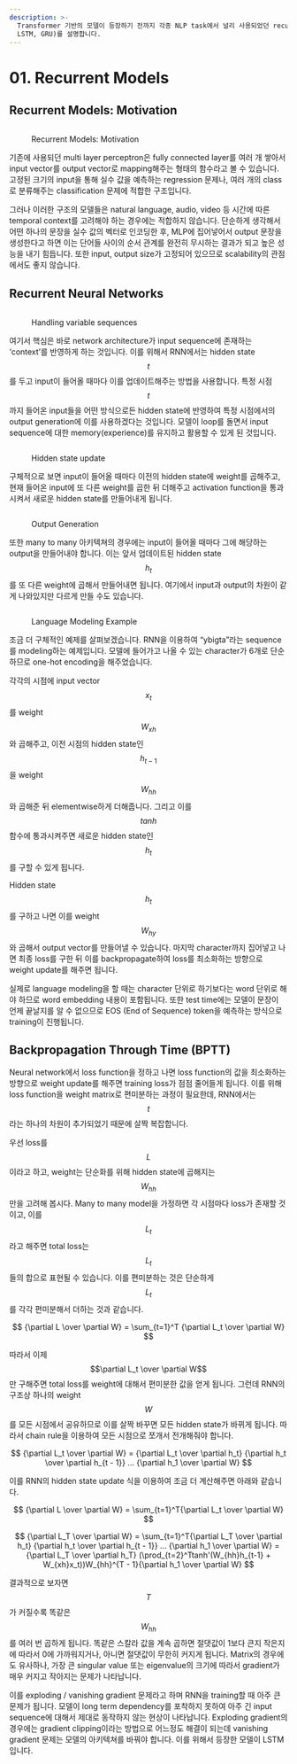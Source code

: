 ```yaml
---
description: >-
  Transformer 기반의 모델이 등장하기 전까지 각종 NLP task에서 널리 사용되었던 recurrent models (RNN,
  LSTM, GRU)를 설명합니다.
---
```


# 01. Recurrent Models

## Recurrent Models: Motivation

<figure><img src="../../.gitbook/assets/Recurrent Models motivation.png" alt=""><figcaption><p>Recurrent Models: Motivation</p></figcaption></figure>

기존에 사용되던 multi layer perceptron은 fully connected layer를 여러 개 쌓아서 input vector를 output vector로 mapping해주는 형태의 함수라고 볼 수 있습니다. 고정된 크기의 input을 통해 실수 값을 예측하는 regression 문제나, 여러 개의 class로 분류해주는 classification 문제에 적합한 구조입니다.

그러나 이러한 구조의 모델들은 natural language, audio, video 등 시간에 따른 temporal context를 고려해야 하는 경우에는 적합하지 않습니다. 단순하게 생각해서 어떤 하나의 문장을 실수 값의 벡터로 인코딩한 후, MLP에 집어넣어서 output 문장을 생성한다고 하면 이는 단어들 사이의 순서 관계를 완전히 무시하는 결과가 되고 높은 성능을 내기 힘듭니다. 또한 input, output size가 고정되어 있으므로 scalability의 관점에서도 좋지 않습니다.



## Recurrent Neural Networks

<figure><img src="../../.gitbook/assets/Handling variable sequences.png" alt=""><figcaption><p>Handling variable sequences</p></figcaption></figure>

여기서 핵심은 바로 network architecture가 input sequence에 존재하는 ‘context’를 반영하게 하는 것입니다. 이를 위해서 RNN에서는 hidden state $$t$$를 두고 input이 들어올 때마다 이를 업데이트해주는 방법을 사용합니다. 특정 시점 $$t$$까지 들어온 input들을 어떤 방식으로든 hidden state에 반영하여 특정 시점에서의 output generation에 이를 사용하겠다는 것입니다. 모델이 loop를 돌면서 input sequence에 대한 memory(experience)를 유지하고 활용할 수 있게 된 것입니다.



<figure><img src="../../.gitbook/assets/hidden state update (1).png" alt=""><figcaption><p>Hidden state update</p></figcaption></figure>

구체적으로 보면 input이 들어올 때마다 이전의 hidden state에 weight를 곱해주고, 현재 들어온 input에 또 다른 weight를 곱한 뒤 더해주고 activation function을 통과시켜서 새로운 hidden state를 만들어내게 됩니다.



<figure><img src="../../.gitbook/assets/output generation.png" alt=""><figcaption><p>Output Generation</p></figcaption></figure>

또한 many to many 아키텍쳐의 경우에는 input이 들어올 때마다 그에 해당하는 output을 만들어내야 합니다. 이는 앞서 업데이트된 hidden state $$h_t$$를 또 다른 weight에 곱해서 만들어내면 됩니다. 여기에서 input과 output의 차원이 같게 나와있지만 다르게 만들 수도 있습니다.



<figure><img src="../../.gitbook/assets/ybigta sequence modeling.png" alt=""><figcaption><p>Language Modeling Example</p></figcaption></figure>

조금 더 구체적인 예제를 살펴보겠습니다. RNN을 이용하여 “ybigta”라는 sequence를 modeling하는 예제입니다. 모델에 들어가고 나올 수 있는 character가 6개로 단순하므로 one-hot encoding을 해주었습니다.

각각의 시점에 input vector $$x_t$$를 weight $$W_{xh}$$와 곱해주고, 이전 시점의 hidden state인 $$h_{t - 1}$$을 weight $$W_{hh}$$와 곱해준 뒤 elementwise하게 더해줍니다. 그리고 이를 $$tanh$$ 함수에 통과시켜주면 새로운 hidden state인 $$h_t$$를 구할 수 있게 됩니다.

Hidden state $$h_t$$를 구하고 나면 이를 weight $$W_{hy}$$와 곱해서 output vector를 만들어낼 수 있습니다. 마지막 character까지 집어넣고 나면 최종 loss를 구한 뒤 이를 backpropagate하여 loss를 최소화하는 방향으로 weight update를 해주면 됩니다.

실제로 language modeling을 할 때는 character 단위로 하기보다는 word 단위로 해야 하므로 word embedding 내용이 포함됩니다. 또한 test time에는 모델이 문장이 언제 끝날지를 알 수 없으므로 EOS (End of Sequence) token을 예측하는 방식으로 training이 진행됩니다.



## Backpropagation Through Time (BPTT)

Neural network에서 loss function을 정하고 나면 loss function의 값을 최소화하는 방향으로 weight update를 해주면 training loss가 점점 줄어들게 됩니다. 이를 위해 loss function을 weight matrix로 편미분하는 과정이 필요한데, RNN에서는 $$t$$라는 하나의 차원이 추가되었기 때문에 살짝 복잡합니다.

우선 loss를 $$L$$이라고 하고, weight는 단순화를 위해 hidden state에 곱해지는 $$W_{hh}$$만을 고려해 봅시다. Many to many model을 가정하면 각 시점마다 loss가 존재할 것이고, 이를 $$L_t$$라고 해주면 total loss는 $$L_t$$들의 합으로 표현될 수 있습니다. 이를 편미분하는 것은 단순하게 $$L_t$$를 각각 편미분해서 더하는 것과 같습니다.

$$
{\partial L \over \partial W} = \sum_{t=1}^T  {\partial L_t \over \partial W}
$$

따라서 이제 $$\partial L_t \over \partial W$$만 구해주면 total loss를 weight에 대해서 편미분한 값을 얻게 됩니다. 그런데 RNN의 구조상 하나의 weight $$W$$를 모든 시점에서 공유하므로 이를 살짝 바꾸면 모든 hidden state가 바뀌게 됩니다. 따라서 chain rule을 이용하여 모든 시점으로 쪼개서 전개해줘야 합니다.

$$
{\partial L_t \over \partial W} = {\partial L_t \over \partial h_t} {\partial h_t \over \partial h_{t - 1}} ... {\partial h_1 \over \partial W}
$$

이를 RNN의 hidden state update 식을 이용하여 조금 더 계산해주면 아래와 같습니다.

$$
{\partial L \over \partial W} = \sum_{t=1}^T{\partial L_t \over \partial W}
$$

$$
{\partial L_T \over \partial W} = \sum_{t=1}^T{\partial L_T \over \partial h_t} {\partial h_t \over \partial h_{t - 1}} ... {\partial h_1 \over \partial W} = {\partial L_T \over \partial h_T} (\prod_{t=2}^Ttanh'(W_{hh}h_{t-1} + W_{xh}x_t))W_{hh}^{T - 1}{\partial h_1 \over \partial W}
$$

결과적으로 보자면 $$T$$가 커질수록 똑같은 $$W_{hh}$$를 여러 번 곱하게 됩니다. 똑같은 스칼라 값을 계속 곱하면 절댓값이 1보다 큰지 작은지에 따라서 0에 가까워지거나, 아니면 절댓값이 무한히 커지게 됩니다. Matrix의 경우에도 유사하나, 가장 큰 singular value 또는 eigenvalue의 크기에 따라서 gradient가 매우 커지고 작아지는 문제가 나타납니다.

이를 exploding / vanishing gradient 문제라고 하며 RNN을 training할 때 아주 큰 문제가 됩니다. 모델이 long term dependency를 포착하지 못하여 아주 긴 input sequence에 대해서 제대로 동작하지 않는 현상이 나타납니다. Exploding gradient의 경우에는 gradient clipping이라는 방법으로 어느정도 해결이 되는데 vanishing gradient 문제는 모델의 아키텍쳐를 바꿔야 합니다. 이를 위해서 등장한 모델이 LSTM입니다.



